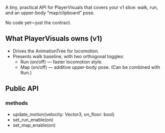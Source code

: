 A tiny, practical API for PlayerVisuals that covers your v1 slice: 
walk, run, and an upper-body “map/clipboard” pose. 

No code yet—just the contract.

## What PlayerVisuals owns (v1)

- Drives the AnimationTree for locomotion.
- Presents walk baseline, with two orthogonal toggles:
    - Run (on/off) — faster locomotion style.
    - Map (on/off) — additive upper-body pose. (Can be combined with Run.)

## Public API

### methods

- update_motion(velocity: Vector3, on_floor: bool)
- set_run_enable(on)
- set_map_enable(on)
